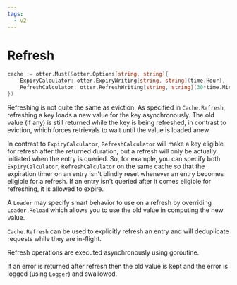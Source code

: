 ```yaml
---
tags:
  - v2
---
```


# Refresh

```go
cache := otter.Must(&otter.Options[string, string]{
	ExpiryCalculator: otter.ExpiryWriting[string, string](time.Hour),
	RefreshCalculator: otter.RefreshWriting[string, string](30*time.Minute),
})
```

Refreshing is not quite the same as eviction. As specified in `Cache.Refresh`, refreshing a key loads a new value for the key asynchronously. The old value (if any) is still returned while the key is being refreshed, in contrast to eviction, which forces retrievals to wait until the value is loaded anew.

In contrast to `ExpiryCalculator`, `RefreshCalculator` will make a key eligible for refresh after the returned duration, but a refresh will only be actually initiated when the entry is queried. So, for example, you can specify both `ExpiryCalculator`, `RefreshCalculator` on the same cache so that the expiration timer on an entry isn't blindly reset whenever an entry becomes eligible for a refresh. If an entry isn't queried after it comes eligible for refreshing, it is allowed to expire.

A `Loader` may specify smart behavior to use on a refresh by overriding `Loader.Reload` which allows you to use the old value in computing the new value.

`Cache.Refresh` can be used to explicitly refresh an entry and will deduplicate requests while they are in-flight.

Refresh operations are executed asynchronously using goroutine.

If an error is returned after refresh then the old value is kept and the error is logged (using `Logger`) and swallowed.
